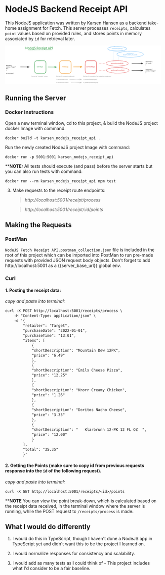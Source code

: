 # NodeJS Backend Receipt API
This NodeJS application was written by Karsen Hansen as a backend take-home assignment for Fetch. This server processes `receipts`, calculates `point` values based on provided rules, and stores points in memory associated by `id` for retrieval later.

<img src="./nodejs_receipt_api_diagram.svg" alt="alt text" width="1500"/>

## Running the Server
### Docker Instructions
Open a new terminal window, cd to this project, & build the NodeJS project docker Image with command:

    docker build -t karsen_nodejs_receipt_api .

Run the newly created NodeJS project Image with command:

    docker run -p 5001:5001 karsen_nodejs_receipt_api

****NOTE:** All tests should execute (and pass) before the server starts but you can also run tests with command:

    docker run --rm karsen_nodejs_receipt_api npm test

3. Make requests to the receipt route endpoints:
    > *http://localhost:5001/receipt/process*
    
    > *http://localhost:5001/receipt/:id/points*


## Making the Requests
### PostMan

`NodeJS Fetch Receipt API.postman_collection.json` file is included in the root of this project which can be imported into PostMan to run pre-made requests with provided JSON request body objects. Don't forget to add http://localhost:5001 as a {{server_base_url}} global env.

### Curl

#### 1. Posting the receipt data:
*copy and paste into terminal:*

    curl -X POST http://localhost:5001/receipts/process \
        -H "Content-Type: application/json" \
        -d '{
            "retailer": "Target",
            "purchaseDate": "2022-01-01",
            "purchaseTime": "13:01",
            "items": [
                {
                "shortDescription": "Mountain Dew 12PK",
                "price": "6.49"
                },
                {
                "shortDescription": "Emils Cheese Pizza",
                "price": "12.25"
                },
                {
                "shortDescription": "Knorr Creamy Chicken",
                "price": "1.26"
                },
                {
                "shortDescription": "Doritos Nacho Cheese",
                "price": "3.35"
                },
                {
                "shortDescription": "   Klarbrunn 12-PK 12 FL OZ  ",
                "price": "12.00"
                }
            ],
            "total": "35.35"
            }'

#### 2. Getting the Points (make sure to copy id from previous requests response into the `id` of the following request).
*copy and paste into terminal:*

    curl -X GET http://localhost:5001/receipts/<id>/points

****NOTE** You can view the point break-down, which is calculated based on the receipt data received, in the terminal window where the server is running, while the POST request to `/receipts/process` is made.

## What I would do differently

1. I would do this in TypeScript, though I haven't done a NodeJS app in TypeScript yet and didn't want this to be the project I learned on.

2. I would normalize responses for consistency and scalability.

3. I would add as many tests as I could think of - This project includes what I'd consider to be a fair baseline.
